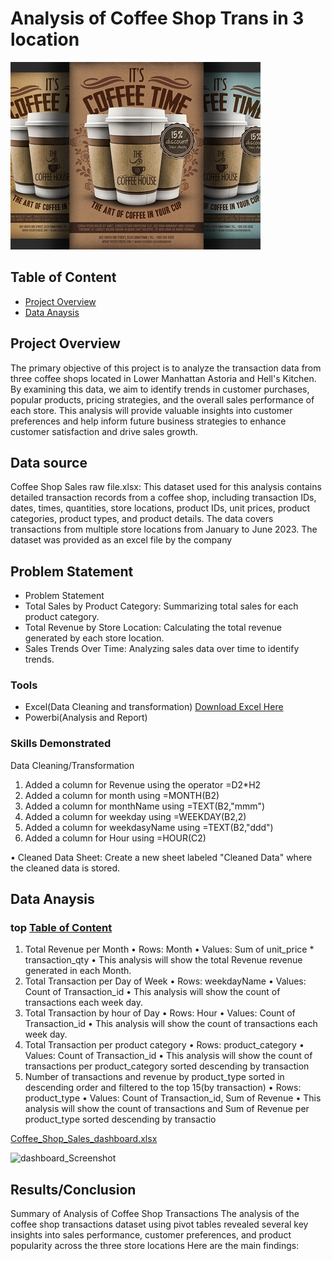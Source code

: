 # Analysis of Coffee Shop Trans in 3 location



![coffee_image](coffee_image.jpg)

## Table of Content

- [Project Overview](#Project-Overview)
- [Data Anaysis](#Data-Anaysis)

## Project Overview
The primary objective of this project is to analyze the transaction data from three coffee shops located in Lower Manhattan Astoria and Hell's Kitchen. By examining this data, we aim to identify trends in customer purchases, popular products, pricing strategies, and the overall sales performance of each store. This analysis will provide valuable insights into customer preferences and help inform future business strategies to enhance customer satisfaction and drive sales growth.
## Data source
Coffee Shop Sales raw file.xlsx: This dataset used for this analysis contains detailed transaction records from a coffee shop, including transaction IDs, dates, times, quantities, store locations, product IDs, unit prices, product categories, product types, and product details. The data covers transactions from multiple store locations from January to June 2023. The dataset was provided as an excel file by the company
## Problem Statement
- Problem Statement
- Total Sales by Product Category: Summarizing total sales for each product category.
- Total Revenue by Store Location: Calculating the total revenue generated by each store location.
- Sales Trends Over Time: Analyzing sales data over time to identify trends.
### Tools 
- Excel(Data Cleaning and transformation) [Download Excel Here](https://microsoft.com)
- Powerbi(Analysis and Report)
### Skills Demonstrated
Data Cleaning/Transformation
1.	Added a column for Revenue using the operator 	=D2*H2
2.	Added a column for month using 			=MONTH(B2)
3.	Added a column for monthName using 		=TEXT(B2,"mmm")
4.	Added a column for weekday using 			=WEEKDAY(B2,2)
5.	Added a column for weekdasyName using 		=TEXT(B2,"ddd") 
6.	Added a column for Hour using 			=HOUR(C2)

•	Cleaned Data Sheet: Create a new sheet labeled "Cleaned Data" where the cleaned data is stored.
## Data Anaysis

### top [Table of Content](#Table-of-Content)

1. Total Revenue per Month
•	Rows: Month
•	Values: Sum of unit_price * transaction_qty
•	This analysis will show the total Revenue revenue generated in each Month.
2. Total Transaction per Day of Week
•	Rows: weekdayName
•	Values: Count of Transaction_id
•	This analysis will show the count of transactions each week day.
3. Total Transaction by hour of Day
•	Rows: Hour
•	Values: Count of Transaction_id
•	This analysis will show the count of transactions each week day.
4. Total Transaction per product category
•	Rows: product_category
•	Values: Count of Transaction_id
•	This analysis will show the count of transactions per product_category sorted descending by transaction
5. Number of transactions and revenue by product_type sorted in descending order and filtered to the top 15(by transaction)
•	Rows: product_type
•	Values: Count of Transaction_id, Sum of Revenue
•	This analysis will show the count of transactions and Sum of Revenue per product_type sorted descending by transactio

[Coffee_Shop_Sales_dashboard.xlsx](https://github.com/user-attachments/files/20709621/Coffee_Shop_Sales_dashboard.xlsx)

![dashboard_Screenshot](https://github.com/user-attachments/assets/7029d5c8-29a0-452f-a6a0-32cbb7d6cab5)

## Results/Conclusion
Summary of Analysis of Coffee Shop Transactions
The analysis of the coffee shop transactions dataset using pivot tables revealed several key insights into sales performance, customer preferences, and product popularity across the three store locations Here are the main findings:



